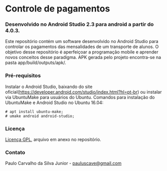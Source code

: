 # Controle de pagamentos
### Desenvolvido no Android Studio 2.3 para android a partir do 4.0.3.

Este repositório contém um software desenvolvido no Android Studio para controlar os pagamentos das mensalidades de um transporte de alunos. O objetivo desse repositório é aperfeiçoar a programação mobile e aprender novos conceitos desse paradigma. 
APK gerada pelo projeto encontra-se na pasta app/build/outputs/apk/.

### Pré-requisitos

Instalar o Android Studio, baixando do site oficial(https://developer.android.com/studio/index.html?hl=pt-br) ou instalar via UbuntuMake para usuários do Ubuntu. 
Comandos para instalação do UbuntuMake e Android Studio no Ubuntu 16.04:
```
# apt install ubuntu-make;
# umake android android-studio;
```

### Licença

[Licença GPL](https://github.com/paulocsilvajr/ControlePgto/blob/master/license_gpl.txt), arquivo em anexo no repositório.

### Contato

Paulo Carvalho da Silva Junior - pauluscave@gmail.com
